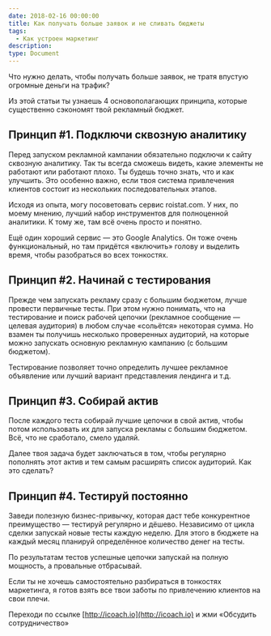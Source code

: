 ```yaml
---
date: 2018-02-16 00:00:00
title: Как получать больше заявок и не сливать бюджеты
tags:
  - Как устроен маркетинг
description:
type: Document
---
```


Что нужно делать, чтобы получать больше заявок, не тратя впустую огромные деньги на трафик?

Из этой статьи ты узнаешь 4 основополагающих принципа, которые существенно сэкономят твой рекламный бюджет.

## Принцип #1. Подключи сквозную аналитику

Перед запуском рекламной кампании обязательно подключи к сайту сквозную аналитику. Так ты всегда сможешь видеть, какие элементы не работают или работают плохо. Ты будешь точно знать, что и как улучшить. Это особенно важно, если твоя система привлечения клиентов состоит из нескольких последовательных этапов.

Исходя из опыта, могу посоветовать сервис roistat.com. У них, по моему мнению, лучший набор инструментов для полноценной аналитики. К тому же, там всё очень просто и понятно.

Ещё один хороший сервис — это Google Analytics. Он тоже очень функциональный, но там придётся «включить» голову и выделить время, чтобы разобраться во всех тонкостях.

## Принцип #2. Начинай с тестирования

Прежде чем запускать рекламу сразу с большим бюджетом, лучше провести первичные тесты. При этом нужно понимать, что на тестирование и поиск рабочей цепочки (рекламное сообщение — целевая аудитория) в любом случае «сольётся» некоторая сумма. Но взамен ты получишь несколько проверенных аудиторий, на которые можно запускать основную рекламную кампанию (с большим бюджетом).

Тестирование позволяет точно определить лучшее рекламное объявление или лучший вариант представления лендинга и т.д.

## Принцип #3. Собирай актив

После каждого теста собирай лучшие цепочки в свой актив, чтобы потом использовать их для запуска рекламы с большим бюджетом. Всё, что не сработало, смело удаляй.

Далее твоя задача будет заключаться в том, чтобы регулярно пополнять этот актив и тем самым расширять список аудиторий. Как это сделать?

## Принцип #4. Тестируй постоянно

Заведи полезную бизнес-привычку, которая даст тебе конкурентное преимущество — тестируй регулярно и дёшево. Независимо от цикла сделки запускай новые тесты каждую неделю. Для этого в бюджете на каждый месяц планируй определённое количество денег на тесты.

По результатам тестов успешные цепочки запускай на полную мощность, а провальные отбрасывай.

Если ты не хочешь самостоятельно разбираться в тонкостях маркетинга, я готов взять все твои заботы по привлечению клиентов на свои плечи.

Переходи по ссылке [http://icoach.io](http://icoach.io) и жми «Обсудить сотрудничество»